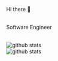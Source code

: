 Hi there 👋

<br>Software Engineer
<!-- <br>[![Github](https://img.shields.io/github/followers/ozbannot?label=Follow&style=social)](https://github.com/ozbannot)
<!--■ [職務履歴書](https://github.com/ozbannot/curriculumVitae)
<br> ■[GitHub(work)](https://github.com/bannot) -->
<br>![github stats](https://github-readme-stats.vercel.app/api?username=ozbannot&hide=contribs&count_private=true&show_icons=true&theme=tokyonight)
<br>![github stats](https://github-readme-stats.vercel.app/api/top-langs/?username=ozbannot&layout=compact&theme=tokyonight)
<!-- <br>[![Github](https://img.shields.io/github/followers/ozbannot?label=Follow&style=social)](https://github.com/ozbannot)
